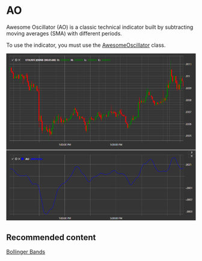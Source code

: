 # AO

Awesome Oscillator (AO) is a classic technical indicator built by subtracting moving averages (SMA) with different periods. 

To use the indicator, you must use the [AwesomeOscillator](../api/StockSharp.Algo.Indicators.AwesomeOscillator.html) class. 

![IndicatorAwesomeOscillator](../images/IndicatorAwesomeOscillator.png)

## Recommended content

[Bollinger Bands](IndicatorBollingerBands.md)
